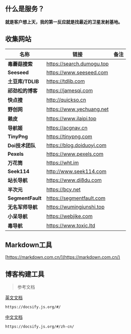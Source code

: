 ## 什么是服务？

**就是客户想上天，我的第一反应就是找最近的卫星发射基地。**

## 收集网站

| 名称             | 链接                      | 备注 |
| ---------------- | ------------------------- | ---- |
| **毒蘑菇搜索**   | https://search.dumogu.top |      |
| **Seeseed**      | https://www.seeseed.com   |      |
| **土豆库/TDLIB** | https://tdlib.com         |      |
| **祁劲松的博客** | https://jamesqi.com       |      |
| **快点搜**       | http://quickso.cn         |      |
| **野创网**       | https://www.yechuang.net  |      |
| **赖皮**         | https://www.ilaipi.top    |      |
| **导航姬**       | https://acgnav.cn         |      |
| **TinyPng**      | https://tinypng.com       |      |
| **Doi技术团队**  | https://blog.doiduoyi.com |      |
| **Pexels**       | https://www.pexels.com    |      |
| **万花筒**       | https://wht.im            |      |
| **Seek114**      | http://www.seek114.com    |      |
| **站长导航**     | https://www.di8du.com     |      |
| **半次元**       | https://bcy.net           |      |
| **SegmentFault** | https://segmentfault.com  |      |
| **无名军师导航** | https://wumingjunshi.top  |      |
| **小呆导航**     | https://webjike.com       |      |
| **毒导航**       | https://www.toxic.ltd     |      |

## Markdown工具

[https://markdown.com.cn/](https://markdown.com.cn/)

## 博客构建工具

> 参考文档

[英文文档](https://docsify.js.org/#/)

```html
https://docsify.js.org/#/
```

[中文文档](https://docsify.js.org/#/zh-cn/)

```html
https://docsify.js.org/#/zh-cn/
```
